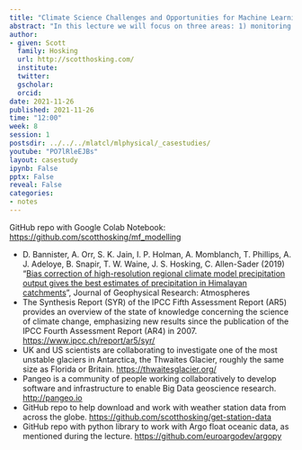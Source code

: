 ```yaml
---
title: "Climate Science Challenges and Opportunities for Machine Learning"
abstract: "In this lecture we will focus on three areas: 1) monitoring environmental change; 2) modelling our climate; and 3) quantifying climate risks. The first section will highlight some of the key observational datasets available for assessing how our atmosphere and oceans have changed over the recent past (from 1900 to the present day), and some of the challenges surrounding the non-uniform distribution of in-situ measurements. The second section will briefly explain what a climate model simulator is, what they are good at doing and the challenges associated with comparing their output with real-world climate change. Then in the third section we will discuss how the climate research community increases spatial granularity of our climate models and zoom-in on specific regions of interest, such as densely populated regions or vulnerable environments. At the end we will go through a Google Colab notebook using some gridded climate model simulation output to setup a Multifidelity Climate Modelling data challenge!"
author:
- given: Scott
  family: Hosking
  url: http://scotthosking.com/
  institute:
  twitter:
  gscholar:
  orcid:
date: 2021-11-26
published: 2021-11-26
time: "12:00"
week: 8
session: 1
postsdir: ../../../mlatcl/mlphysical/_casestudies/
youtube: "PO7lRleEJBs"
layout: casestudy
ipynb: False
pptx: False
reveal: False
categories:
- notes
---
```




GitHub repo with Google Colab Notebook: <https://github.com/scotthosking/mf_modelling>

* D. Bannister, A. Orr, S. K. Jain, I. P. Holman, A. Momblanch, T. Phillips, A. J. Adeloye, B. Snapir, T. W. Waine, J. S. Hosking, C. Allen-Sader (2019) “[Bias correction of high-resolution regional climate model precipitation output gives the best estimates of precipitation in Himalayan catchments](http://dx.doi.org/10.1029/2019JD030804)”, Journal of Geophysical Research: Atmospheres
* The Synthesis Report (SYR) of the IPCC Fifth Assessment Report (AR5) provides an overview of the state of knowledge concerning the science of climate change, emphasizing new results since the publication of the IPCC Fourth Assessment Report (AR4) in 2007. <https://www.ipcc.ch/report/ar5/syr/>
* UK and US scientists are collaborating to investigate one of the most unstable glaciers in Antarctica, the Thwaites Glacier, roughly the same size as Florida or Britain. <https://thwaitesglacier.org/>
* Pangeo is a community of people working collaboratively to develop software and infrastructure to enable Big Data geoscience research. <http://pangeo.io>
* GitHub repo to help download and work with weather station data from across the globe. <https://github.com/scotthosking/get-station-data>
* GitHub repo with python library to work with Argo float oceanic data, as mentioned during the lecture. <https://github.com/euroargodev/argopy>
